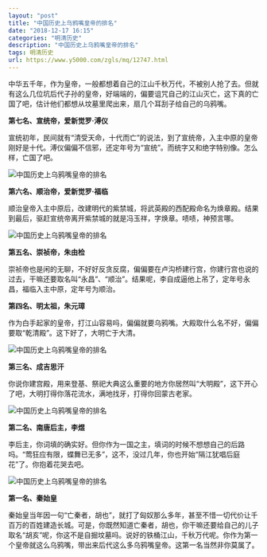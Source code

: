 ```yaml
---
layout: "post"
title: "中国历史上乌鸦嘴皇帝的排名"
date: "2018-12-17 16:15"
categories: "明清历史"
description: "中国历史上乌鸦嘴皇帝的排名"
tags: 明清历史
url: https://www.y5000.com/zgls/mq/12747.html
---
```






中华五千年，作为皇帝，一般都想着自己的江山千秋万代，不被别人抢了去。但就有这么几位坑后代子孙的皇帝，好端端的，偏要诅咒自己的江山灭亡，这下真的亡国了吧，估计他们都想从坟墓里爬出来，扇几个耳刮子给自己的乌鸦嘴。

**第七名、宣统帝，爱新觉罗·溥仪**

宣统初年，民间就有“清受天命，十代而亡”的说法，到了宣统帝，入主中原的皇帝刚好是十代。溥仪偏偏不信邪，还定年号为“宣统”。而统字又和绝字特别像。怎么样，亡国了吧。

![中国历史上乌鸦嘴皇帝的排名](/uploads/allimg/170208/6-1F20Q53I0540.JPG)

**第六名、顺治帝，爱新觉罗·福临**

顺治皇帝入主中原后，改建明代的紫禁城，将武英殿的西配殿命名为焕章殿。结果到最后，驱赶宣统帝离开紫禁城的就是冯玉祥，字焕章。啧啧，神预言哪。

![中国历史上乌鸦嘴皇帝的排名](/uploads/allimg/170208/6-1F20Q53P2534.JPG)

**第五名、崇祯帝，朱由检**

崇祯帝也是闲的无聊，不好好反贪反腐，偏偏要在卢沟桥建行宫，你建行宫也说的过去，干嘛还要取名叫“永昌”、“顺治”。结果呢，李自成逼他上吊了，定年号永昌，福临入主中原，定年号为顺治。

**第四名、明太祖，朱元璋**

作为白手起家的皇帝，打江山容易吗，偏偏就要乌鸦嘴。大殿取什么名不好，偏偏要取“乾清殿”。这下好了，大明亡于大清。

![中国历史上乌鸦嘴皇帝的排名](/uploads/allimg/170208/6-1F20Q54044546.JPG)

**第三名、成吉思汗**

你说你建宫殿，用来登基、祭祀大典这么重要的地方你居然叫“大明殿”，这下开心了吧，大明打得你落花流水，满地找牙，打得你回蒙古老家。

![中国历史上乌鸦嘴皇帝的排名](/uploads/allimg/170208/6-1F20Q541245R.JPG)

**第二名、南唐后主，李煜**

李后主，你词填的确实好。但你作为一国之主，填词的时候不想想自己的后路吗。“莺狂应有限，蝶舞已无多”，这不，没过几年，你也开始“隔江犹唱后庭花”了。你抱着花哭去吧。

![中国历史上乌鸦嘴皇帝的排名](/uploads/allimg/170208/6-1F20Q5415B58.JPG)

**第一名、秦始皇**

秦始皇当年因一句“亡秦者，胡也”，就打了匈奴那么多年，甚至不惜一切代价让千百万的百姓建造长城。可是，你既然知道亡秦者，胡也，你干嘛还要给自己的儿子取名“胡亥”呢，你这不是自掘坟墓吗。说好的铁桶江山，千秋万代呢。你作为第一个皇帝就这么乌鸦嘴，带出来后代这么多乌鸦嘴皇帝。这第一名当然非你莫属了。

